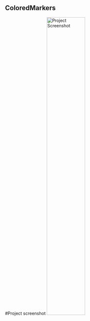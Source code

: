## ColoredMarkers
#Project screenshot
<img src="images/projectFinal.png" alt="Project Screenshot" width="50%">

